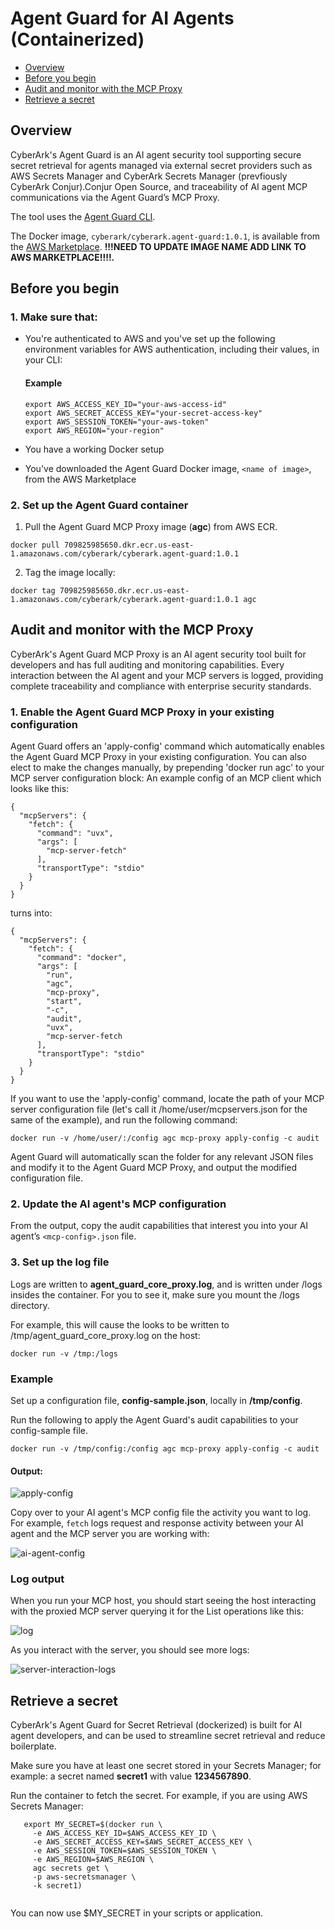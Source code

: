 
# Agent Guard for AI Agents (Containerized)

- [Overview](#overview)
- [Before you begin](#before-you-begin)
- [Audit and monitor with the MCP Proxy](#audit-and-monitor-with-the-mcp-proxy)
- [Retrieve a secret](#retrieve-a-secret)



## Overview

CyberArk's Agent Guard is an AI agent security tool supporting secure secret retrieval for agents managed via external secret providers such as AWS Secrets Manager and CyberArk Secrets Manager (prevfiously CyberArk Conjur).Conjur Open Source, and traceability of AI agent MCP communications via the Agent Guard’s MCP Proxy.

The tool uses the [Agent Guard CLI](../agent_guard_core/cli.md).

The Docker image, `cyberark/cyberark.agent-guard:1.0.1`, is available from the [AWS Marketplace](https://link.to.aws.marketplace.com).  **!!!NEED TO UPDATE IMAGE NAME ADD LINK TO AWS MARKETPLACE!!!!.**


## Before you begin

### 1. Make sure that:

- You're authenticated to AWS and you've set up the following environment variables for AWS authentication, including their values, in your CLI:

   #### Example

   ```
   export AWS_ACCESS_KEY_ID="your-aws-access-id"
   export AWS_SECRET_ACCESS_KEY="your-secret-access-key"
   export AWS_SESSION_TOKEN="your-aws-token" 
   export AWS_REGION="your-region"  
   ```
- You have a working Docker setup
- You've downloaded the Agent Guard Docker image, `<name of image>`, from the AWS Marketplace


### 2. Set up the Agent Guard container

1. Pull the Agent Guard MCP Proxy image (**agc**) from AWS ECR.
```
docker pull 709825985650.dkr.ecr.us-east-1.amazonaws.com/cyberark/cyberark.agent-guard:1.0.1
```
2. Tag the image locally: 
```
docker tag 709825985650.dkr.ecr.us-east-1.amazonaws.com/cyberark/cyberark.agent-guard:1.0.1 agc
```

## Audit and monitor with the MCP Proxy
CyberArk's Agent Guard MCP Proxy is an AI agent security tool built for developers and has full auditing and monitoring capabilities. Every interaction between the AI agent and your MCP servers is logged, providing complete traceability and compliance with enterprise security standards.

### 1. Enable the Agent Guard MCP Proxy in your existing configuration

Agent Guard offers an 'apply-config' command which automatically enables the Agent Guard MCP Proxy in your existing configuration.
You can also elect to make the changes manually, by prepending 'docker run agc' to your MCP server configuration block:
An example config of an MCP client which looks like this:
```
{
  "mcpServers": {
    "fetch": {
      "command": "uvx",
      "args": [
        "mcp-server-fetch"
      ],
      "transportType": "stdio"
    }
  }
}
```

turns into:
```
{
  "mcpServers": {
    "fetch": {
      "command": "docker",
      "args": [
        "run",
        "agc",
        "mcp-proxy",
        "start",
        "-c",
        "audit",
        "uvx",
        "mcp-server-fetch
      ],
      "transportType": "stdio"
    }
  }
}
```
If you want to use the 'apply-config' command, locate the path of your MCP server configuration file (let's call it /home/user/mcpservers.json for the same of the example), and run the following command:

```
docker run -v /home/user/:/config agc mcp-proxy apply-config -c audit
```

Agent Guard will automatically scan the folder for any relevant JSON files and modify it to the Agent Guard MCP Proxy, and output the
modified configuration file.

### 2. Update the AI agent's MCP configuration

From the output, copy the audit capabilities that interest you into your AI agent’s `<mcp-config>.json` file.

### 3. Set up the log file

Logs are written to **agent_guard_core_proxy.log**, and is written under /logs insides the container. For you to see it,
make sure you mount the /logs directory. 

For example, this will cause the looks to be written to /tmp/agent_guard_core_proxy.log on the host:
```
docker run -v /tmp:/logs
```


### Example

Set up a configuration file, **config-sample.json**, locally in **/tmp/config**.

Run the following to apply the Agent Guard's audit capabilities to your config-sample file.

```
docker run -v /tmp/config:/config agc mcp-proxy apply-config -c audit
```

#### Output:
![apply-config](/docs/images/mcp-proxy-apply-config.png)


Copy over to your AI agent's MCP config file the activity you want to log. For example, `fetch` logs request and response activity between your AI agent and the MCP server you are working with:

![ai-agent-config](/docs/images/mcp-proxy-ai-agent-config.png)


### Log output
When you run your MCP host, you should start seeing the host interacting with the proxied MCP server querying it for the List operations like this:

![log](/docs/images/output.png)

As you interact with the server, you should see more logs:

![server-interaction-logs](/docs/images/output-server-interaction.png)

## Retrieve a secret
CyberArk's Agent Guard for Secret Retrieval (dockerized) is built for AI agent developers, and can be used to  streamline secret retrieval and reduce boilerplate. 

Make sure you have at least one secret stored in your Secrets Manager; for example: a secret named **secret1** with value **1234567890**.

Run the container to fetch the secret. For example, if you are using AWS Secrets Manager:

```
   export MY_SECRET=$(docker run \
     -e AWS_ACCESS_KEY_ID=$AWS_ACCESS_KEY_ID \
     -e AWS_SECRET_ACCESS_KEY=$AWS_SECRET_ACCESS_KEY \
     -e AWS_SESSION_TOKEN=$AWS_SESSION_TOKEN \
     -e AWS_REGION=$AWS_REGION \
     agc secrets get \
     -p aws-secretsmanager \
     -k secret1)
    
```

   You can now use $MY_SECRET in your scripts or application.